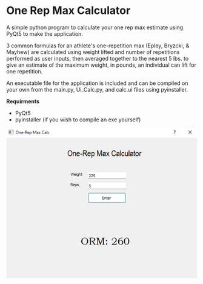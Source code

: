 # One Rep Max Calculator
 A simple python program to calculate your one rep max estimate using PyQt5 to make the application.

 3 common formulas for an athlete's one-repetition max (Epley, Bryzcki, & Mayhew) are calculated using weight lifted and number of repetitions performed as user inputs, then averaged together to the nearest 5 lbs. to give an estimate of the maximum weight, in pounds, an individual can lift for one repetition. 

 An executable file for the application is included and can be compiled on your own from the main.py, Ui_Calc.py, and calc.ui files using pyinstaller.


**Requirments**
- PyQt5
- pyinstaller (if you wish to compile an exe yourself)


<img src="https://github.com/0zean/One-Rep-Max-Calculator/blob/main/preview.png">